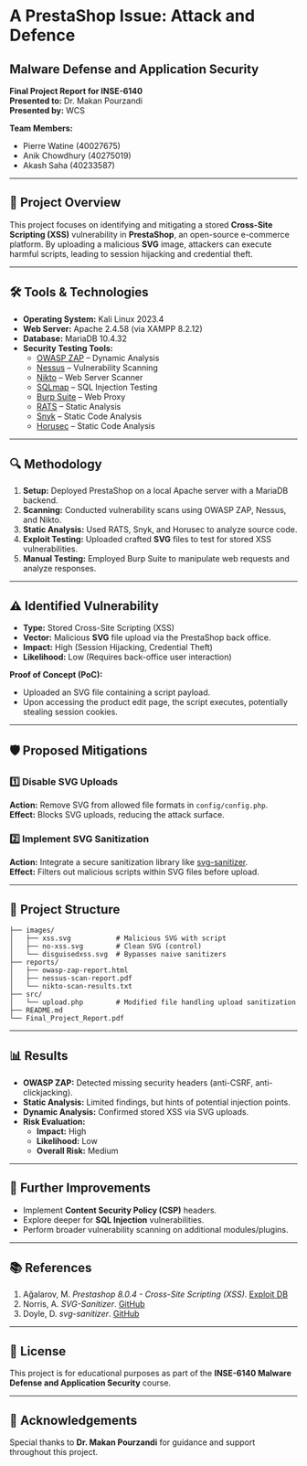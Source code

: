 
# A PrestaShop Issue: Attack and Defence

## Malware Defense and Application Security  
**Final Project Report for INSE-6140**  
**Presented to:** Dr. Makan Pourzandi  
**Presented by:** WCS  

**Team Members:**  
- Pierre Watine (40027675)  
- Anik Chowdhury (40275019)  
- Akash Saha (40233587)  

---

## 📄 Project Overview

This project focuses on identifying and mitigating a stored **Cross-Site Scripting (XSS)** vulnerability in **PrestaShop**, an open-source e-commerce platform. By uploading a malicious **SVG** image, attackers can execute harmful scripts, leading to session hijacking and credential theft.

---

## 🛠️ Tools & Technologies

- **Operating System:** Kali Linux 2023.4  
- **Web Server:** Apache 2.4.58 (via XAMPP 8.2.12)  
- **Database:** MariaDB 10.4.32  
- **Security Testing Tools:**  
  - [OWASP ZAP](https://www.zaproxy.org/) – Dynamic Analysis  
  - [Nessus](https://www.tenable.com/products/nessus) – Vulnerability Scanning  
  - [Nikto](https://cirt.net/Nikto2) – Web Server Scanner  
  - [SQLmap](https://sqlmap.org/) – SQL Injection Testing  
  - [Burp Suite](https://portswigger.net/burp) – Web Proxy  
  - [RATS](https://security.web.cern.ch/tools/rats.shtml) – Static Analysis  
  - [Snyk](https://snyk.io/) – Static Code Analysis  
  - [Horusec](https://horusec.io/) – Static Code Analysis  

---

## 🔍 Methodology

1. **Setup:** Deployed PrestaShop on a local Apache server with a MariaDB backend.  
2. **Scanning:** Conducted vulnerability scans using OWASP ZAP, Nessus, and Nikto.  
3. **Static Analysis:** Used RATS, Snyk, and Horusec to analyze source code.  
4. **Exploit Testing:** Uploaded crafted **SVG** files to test for stored XSS vulnerabilities.  
5. **Manual Testing:** Employed Burp Suite to manipulate web requests and analyze responses.  

---

## ⚠️ Identified Vulnerability

- **Type:** Stored Cross-Site Scripting (XSS)  
- **Vector:** Malicious **SVG** file upload via the PrestaShop back office.  
- **Impact:** High (Session Hijacking, Credential Theft)  
- **Likelihood:** Low (Requires back-office user interaction)

**Proof of Concept (PoC):**  
- Uploaded an SVG file containing a script payload.  
- Upon accessing the product edit page, the script executes, potentially stealing session cookies.  

---

## 🛡️ Proposed Mitigations

### 1️⃣ Disable SVG Uploads  
**Action:** Remove SVG from allowed file formats in `config/config.php`.  
**Effect:** Blocks SVG uploads, reducing the attack surface.

### 2️⃣ Implement SVG Sanitization  
**Action:** Integrate a secure sanitization library like [svg-sanitizer](https://github.com/darylldoyle/svg-sanitizer).  
**Effect:** Filters out malicious scripts within SVG files before upload.  

---

## 📂 Project Structure

```
├── images/
│   ├── xss.svg           # Malicious SVG with script
│   ├── no-xss.svg        # Clean SVG (control)
│   └── disguisedxss.svg  # Bypasses naive sanitizers
├── reports/
│   ├── owasp-zap-report.html
│   ├── nessus-scan-report.pdf
│   └── nikto-scan-results.txt
├── src/
│   └── upload.php        # Modified file handling upload sanitization
├── README.md
└── Final_Project_Report.pdf
```

---

## 📊 Results

- **OWASP ZAP:** Detected missing security headers (anti-CSRF, anti-clickjacking).  
- **Static Analysis:** Limited findings, but hints of potential injection points.  
- **Dynamic Analysis:** Confirmed stored XSS via SVG uploads.  
- **Risk Evaluation:**  
  - **Impact:** High  
  - **Likelihood:** Low  
  - **Overall Risk:** Medium  

---

## 🔎 Further Improvements

- Implement **Content Security Policy (CSP)** headers.  
- Explore deeper for **SQL Injection** vulnerabilities.  
- Perform broader vulnerability scanning on additional modules/plugins.

---

## 📚 References

1. Ağalarov, M. *Prestashop 8.0.4 - Cross-Site Scripting (XSS)*. [Exploit DB](https://www.exploit-db.com/exploits/51563)  
2. Norris, A. *SVG-Sanitizer*. [GitHub](https://github.com/alnorris/SVG-Sanitizer)  
3. Doyle, D. *svg-sanitizer*. [GitHub](https://github.com/darylldoyle/svg-sanitizer)  

---

## 💼 License

This project is for educational purposes as part of the **INSE-6140 Malware Defense and Application Security** course.  

---

## 🤝 Acknowledgements

Special thanks to **Dr. Makan Pourzandi** for guidance and support throughout this project.
